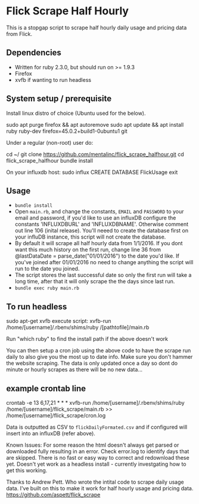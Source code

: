 # Flick Scrape Half Hourly

This is a stopgap script to scrape half hourly daily usage and pricing data from Flick.

## Dependencies
- Written for ruby 2.3.0, but should run on >= 1.9.3
- Firefox
- xvfb if wanting to run headless

## System setup / prerequisite

Install linux distro of choice (Ubuntu used for the below).
 
sudo apt purge firefox && apt autoremove
sudo apt update && apt install ruby ruby-dev firefox=45.0.2+build1-0ubuntu1 git
 
Under a regular (non-root) user do:
 
cd ~/
git clone https://github.com/mentalinc/flick_scrape_halfhour.git
cd flick_scrape_halfhour
bundle install
 
On your influxdb host:
sudo influx
CREATE DATABASE FlickUsage
exit


## Usage

- `bundle install`
- Open `main.rb`, and change the constants, `EMAIL` and `PASSWORD` to your email and password, if you'd like to use an influxDB configure the constants 'INFLUXDBURL' and 'INFLUXDBNAME'. Otherwise comment out line 106 (inital release). You'll neeed to create the database first on your influDB instance, this script will not create the database.
- By default it will scrape all half hourly data from 1/1/2016. If you dont want this much history on the first run, change line 36 from @lastDataDate = parse_date("01/01/2016") to the date you'd like. If you've joined after 01/01/2016 no need to change anything the script will run to the date you joined.
- The script stores the last successful date so only the first run will take a long time, after that it will only scrape the the days since last run.
- `bundle exec ruby main.rb`


## To run headless
sudo apt-get xvfb
execute script: xvfb-run /home/[username]/.rbenv/shims/ruby /[pathtofile]/main.rb

Run "which ruby" to find the install path if the above doesn't work

You can then setup a cron job using the above code to have the scrape run daily to also give you the most up to date info. 
Make sure you don't hammer the website scraping. The data is only updated once a day so dont do minute or hourly scrapes as there will be no new data...

## example crontab line
crontab -e
13 6,17,21 * * * xvfb-run /home/[username]/.rbenv/shims/ruby /home/[username]/flick_scrape/main.rb >> /home/[username]/flick_scrape/cron.log


Data is outputted as CSV to `flickDailyFormated.csv` and if configured will insert into an influxDB (refer above).




Known Issues:
For some reason the html doesn't always get parsed or downloaded fully resulting in an error. Check error.log to identify days that are skipped. There is no fast or easy way to correct and redownload these yet.
Doesn't yet work as a headless install - currently investgating how to get this working.


Thanks to Andrew Pett. Who wrote the intital code to scrape daily usage data. 
I've built on this to make it work for half hourly usage and pricing data.
https://github.com/aspett/flick_scrape

